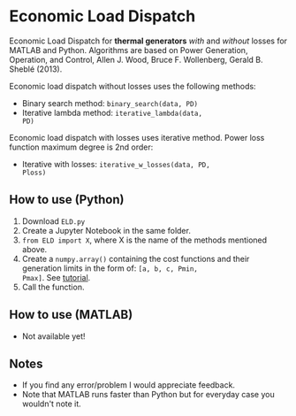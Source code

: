 # Economic Load Dispatch

Economic Load Dispatch for **thermal generators** *with* and *without* losses for MATLAB and Python. Algorithms are based on Power Generation, Operation, and Control, Allen J. Wood, Bruce F. Wollenberg, Gerald B. Sheblé (2013).

Economic load dispatch without losses uses the following methods:
* Binary search method: <code>binary_search(data, PD)</code>
* Iterative lambda method: <code>iterative_lambda(data, PD)</code>

Economic load dispatch with losses uses iterative method. Power loss function maximum degree is 2nd order:
* Iterative with losses: <code>iterative_w_losses(data, PD, Ploss)</code>

## How to use (Python)
1. Download <code>ELD.py</code>
2. Create a Jupyter Notebook in the same folder.
3. <code>from ELD import X</code>, where X is the name of the methods mentioned above.
4. Create a <code>numpy.array()</code> containing the cost functions and their generation limits in the form of: <code>[a, b, c, Pmin, Pmax]</code>. See [tutorial](https://github.com/kypexfly/economic-load-dispatch/blob/master/ELD%20Python/tutorial.ipynb).
5. Call the function.

## How to use (MATLAB)
* Not available yet!

## Notes
* If you find any error/problem I would appreciate feedback.
* Note that MATLAB runs faster than Python but for everyday case you wouldn't note it.
